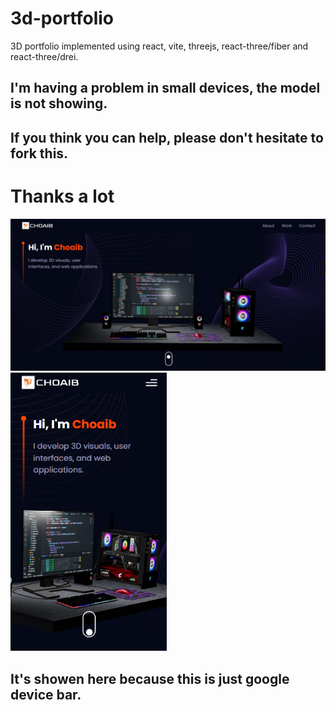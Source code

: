 # 3d-portfolio
3D portfolio implemented using react, vite, threejs, react-three/fiber and react-three/drei.

<h2>I'm having a problem in small devices, the model is not showing.</h2>
<h2>If you think you can help, please don't hesitate to fork this.</h2>
<h1>Thanks a lot</h1>

<img src='demos/large.png' />

<img src='demos/small.png' width='250' />
<h2>It's showen here because this is just google device bar.</h2>
